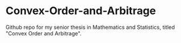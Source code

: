 # Convex-Order-and-Arbitrage
Github repo for my senior thesis in Mathematics and Statistics, titled "Convex Order and Arbitrage".
